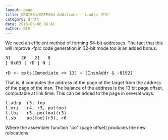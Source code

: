 ```yaml
---
layout: page
title: ORBIS64/ORFPX64 Additions - l.adrp (P9)
category: draft
date: 2015-03-06 16:41
author: Rth
---
```


We need an efficient method of forming 64-bit addresses.  The fact that this will improve
-fpic code generation in 32-bit mode too is an added bonus.

<pre>
31    26   21   0
[ 0x03 | rD | N ]

rD <- exts(Immediate << 13) + (InsnAddr & -8192)
</pre>

That is, it computes the address of the page of the target from the address of the page of the insn.
The balance of the address is the 13 bit page offset, computable at link time.
This can be added to the page in several ways:

<pre>
l.adrp  r3, foo
l.ori   r4, r3, po(foo)
l.lbz   r5, po(foo)(r3)
l.sb    po(foo)(r3), r6
</pre>

Where the assembler function "po" (page offset) produces the new relocations.

